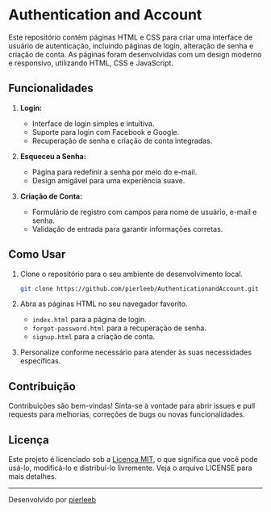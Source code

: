 # Authentication and Account

Este repositório contém páginas HTML e CSS para criar uma interface de usuário de autenticação, incluindo páginas de login, alteração de senha e criação de conta. As páginas foram desenvolvidas com um design moderno e responsivo, utilizando HTML, CSS e JavaScript.

## Funcionalidades

1. **Login:**
   - Interface de login simples e intuitiva.
   - Suporte para login com Facebook e Google.
   - Recuperação de senha e criação de conta integradas.

2. **Esqueceu a Senha:**
   - Página para redefinir a senha por meio do e-mail.
   - Design amigável para uma experiência suave.

3. **Criação de Conta:**
   - Formulário de registro com campos para nome de usuário, e-mail e senha.
   - Validação de entrada para garantir informações corretas.

## Como Usar

1. Clone o repositório para o seu ambiente de desenvolvimento local.

   ```bash
   git clone https://github.com/pierleeb/AuthenticationandAccount.git
   ```

2. Abra as páginas HTML no seu navegador favorito.

   - `index.html` para a página de login.
   - `forgot-password.html` para a recuperação de senha.
   - `signup.html` para a criação de conta.

3. Personalize conforme necessário para atender às suas necessidades específicas.

## Contribuição

Contribuições são bem-vindas! Sinta-se à vontade para abrir issues e pull requests para melhorias, correções de bugs ou novas funcionalidades.

## Licença

Este projeto é licenciado sob a [Licença MIT](LICENSE), o que significa que você pode usá-lo, modificá-lo e distribuí-lo livremente. Veja o arquivo LICENSE para mais detalhes.

---

Desenvolvido por [pierleeb](https://github.com/pierleeb)
